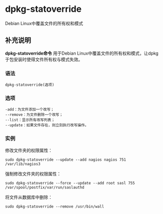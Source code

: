 dpkg-statoverride
===

Debian Linux中覆盖文件的所有权和模式

## 补充说明

**dpkg-statoverride命令** 用于Debian Linux中覆盖文件的所有权和模式，让dpkg于包安装时使得文件所有权与模式失效。

### 语法

```shell
dpkg-statoverride(选项)
```

### 选项

```shell
-add：为文件添加一个改写；
--remove：为文件删除一个改写；
--list：显示所有改写列表；
--update：如果文件存在，则立刻执行改写操作。
```

### 实例

修改文件夹的权限属性：

```shell
sudo dpkg-statoverride --update --add nagios nagios 751 /var/lib/nagios3
```

强制修改文件夹的权限属性：

```shell
sudo dpkg-statoverride --force --update --add root sasl 755 /var/spool/postfix/var/run/saslauthd
```

将文件从数据库中删除：

```shell
sudo dpkg-statoverride --remove /usr/bin/wall
```


<!-- Linux命令行搜索引擎：https://jaywcjlove.github.io/linux-command/ -->